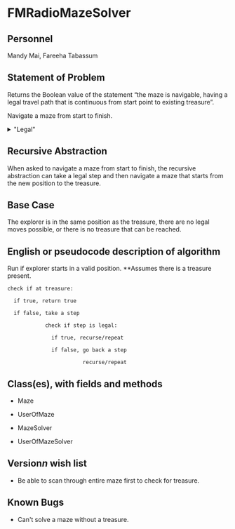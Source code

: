 # FMRadioMazeSolver

## Personnel
Mandy Mai,
Fareeha Tabassum

## Statement of Problem
Returns the Boolean value of the statement “the maze is navigable, having a legal travel path that is continuous from start point to existing treasure”.

Navigate a maze from start to finish. 
<details>
   <summary>"Legal"</summary>
   <p>Don’t cross the walls</p>
   <p>Right-angle turns only</p>
   <p>A path cannot go through the same point twice</p>
</details> 

## Recursive Abstraction
When asked to navigate a maze from start to finish, the recursive abstraction can take a legal step and then navigate a maze that starts from the new position to the treasure.

## Base Case

The explorer is in the same position as the treasure, there are no legal moves possible, or there is no treasure that can be reached.

## English or pseudocode description of algorithm

Run if explorer starts in a valid position. **Assumes there is a treasure present.
    
    check if at treasure:

      if true, return true

      if false, take a step

                check if step is legal:

                  if true, recurse/repeat
   
                  if false, go back a step
                              
                            recurse/repeat            
        
## Class(es), with fields and methods

* Maze

* UserOfMaze

* MazeSolver

* UserOfMazeSolver

## Version*n* wish list

* Be able to scan through entire maze first to check for treasure.

## Known Bugs

* Can't solve a maze without a treasure.
